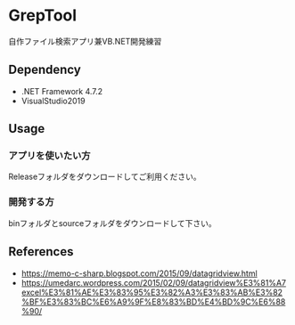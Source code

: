# GrepTool
自作ファイル検索アプリ兼VB.NET開発練習

## Dependency
 -  .NET Framework 4.7.2
 -  VisualStudio2019
 
## Usage
### アプリを使いたい方
Releaseフォルダをダウンロードしてご利用ください。
### 開発する方
binフォルダとsourceフォルダをダウンロードして下さい。
 
## References
 - https://memo-c-sharp.blogspot.com/2015/09/datagridview.html
 - https://umedarc.wordpress.com/2015/02/09/datagridview%E3%81%A7excel%E3%81%AE%E3%83%95%E3%82%A3%E3%83%AB%E3%82%BF%E3%83%BC%E6%A9%9F%E8%83%BD%E4%BD%9C%E6%88%90/
